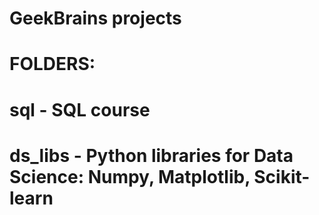 # GeekBrains projects

# FOLDERS:
#  sql - SQL course
#  ds_libs - Python libraries for Data Science: Numpy, Matplotlib, Scikit-learn
